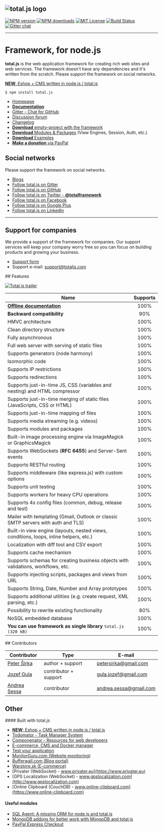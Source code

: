 ![total.js logo](https://www.totaljs.com/img/logo-github.png)
---
[![NPM version][npm-version-image]][npm-url] [![NPM downloads][npm-downloads-image]][npm-url] [![MIT License][license-image]][license-url] [![Build Status][travis-image]][travis-url] [![Gitter chat](https://badges.gitter.im/totaljs/framework.png)](https://gitter.im/totaljs/framework)

---
Framework, for node.js
======================

__total.js__ is the web application framework for creating rich web sites and web services. The framework doesn't have any dependencies and it's written from the scratch. Please support the framework on social networks.

[__NEW__: Eshop + CMS written in node.js / total.js](http://www.totaljs.com/eshop)

```
$ npm install total.js
```

- [Homepage](http://www.totaljs.com)
- [__Documentation__](http://docs.totaljs.com)
- [Gitter - Chat for GitHub](https://gitter.im/totaljs/framework)
- [Discussion forum](https://groups.google.com/forum/#!forum/totaljs)
- [Changelog](https://github.com/totaljs/framework/blob/master/changes.txt)
- [__Download__ empty-project with the framework](https://github.com/totaljs/framework/releases)
- [__Download__ Modules & Packages](https://github.com/totaljs/modules) (View Engines, Session, Auth, etc.)
- [__Download__ Examples](https://github.com/totaljs/examples)
- [__Make a donation__ via PayPal](http://www.totaljs.com/#make-a-donation)

## Social networks

Please support the framework on social networks.

- [Blogs](https://bufferwall.com/blogs/?tag=total.js)
- [Follow total.js on Gitter](https://gitter.im/totaljs/framework)
- [Follow total.js on GitHub](https://github.com/totaljs/framework)
- [Follow total.js on Twitter - __@totalframework__](https://twitter.com/totalframework)
- [Follow total.js on Facebook](https://www.facebook.com/totaljs.web.framework)
- [Follow total.js on Google Plus](https://plus.google.com/u/0/113175077493180148081/posts)
- [Follow total.js on LinkedIn](https://www.linkedin.com/groups/totaljs-8109884)

---

## Support for companies

We provide a support of the framework for companies. Our support services will keep your company worry free so you can focus on building products and growing your business.

- [Support form](http://www.totaljs.com/support/)
- Support e-mail: <support@totaljs.com>

## Features

[![Total.js trailer](https://www.totaljs.com/img/github-video.png)](https://vimeo.com/134131056)

| Name | Supports |
|------|:--------:|
| [__Offline documentation__](http://docs.totaljs.com) | 100% |
| __Backward compatibility__ | 90% |
| HMVC architecture | 100% |
| Clean directory structure | 100% |
| Fully asynchronous | 100% |
| Full web server with serving of static files | 100% |
| Supports generators (node harmony) | 100% |
| Isomorphic code | 100% |
| Supports IP restrictions | 100% |
| Supports redirections | 100% |
| Supports just-in-time JS, CSS (variables and nesting) and HTML compressor | 100% |
| Supports just-in-time merging of static files (JavaScripts, CSS or HTML) | 100% |
| Supports just-in-time mapping of files | 100% |
| Supports media streaming (e.g. videos) | 100% |
| Supports modules and packages | 100% |
| Built-in image processing engine via ImageMagick or GraphicsMagick | 100% |
| Supports WebSockets (__RFC 6455__) and Server-Sent events | 100% |
| Supports RESTful routing | 100% |
| Supports middleware (like express.js) with custom options | 100% |
| Supports unit testing | 100% |
| Supports workers for heavy CPU operations | 100% |
| Supports 4x config files (common, debug, release and test) | 100% |
| Mailer with templating (Gmail, Outlook or classic SMTP servers with auth and TLS) | 100% |
| Built-in view engine (layouts, nested views, conditions, loops, inline helpers, etc.) | 100% |
| Localization with diff tool and CSV export | 100% |
| Supports cache mechanism | 100% |
| Supports schemas for creating business objects with validations, workflows, etc. | 100% |
| Supports injecting scripts, packages and views from URL | 100% |
| Supports String, Date, Number and Array prototypes | 100% |
| Supports additional utilities (e.g. create request, XML parsing, etc.) | 100% |
| Possibility to rewrite existing functionality | 80% |
| NoSQL embedded database | 100% |
| __You can use framework as single library__ `total.js (320 kB)` | 100% |

## Contributors

| Contributor | Type | E-mail |
|-------------|------|--------|
| [Peter Širka](https://www.petersirka.eu) | author + support | <petersirka@gmail.com> |
| [Jozef Gula](https://github.com/JozefGula) | contributor + support | <gula.jozef@gmail.com> |
| [Andrea Sessa](https://github.com/asessa) | contributor | <andrea.sessa@gmail.com> |

## Other

#### Built with total.js

- [__NEW__: Eshop + CMS written in node.js / total.js](http://www.totaljs.com/eshop)
- [Todomator - Task Manager System](http://www.todomator.com)
- [Componenator - Resources for web developers](http://www.componentator.com)
- [E-commerce, CMS and Docker manager](http://nowitssimple.com/)
- [Test your application](http://www.testerleader.com/)
- [MonitorGuru.com (Website monitoring)](https://www.monitorguru.com)
- [Bufferwall.com (Blog portal)](https://bufferwall.com)
- [Warstore.sk (E-commerce)](https://www.warstore.sk)
- [Privater (WebSocket) - www.privater.eu](https://www.privater.eu)
- [GPS Localization (WebSocket) - www.gpslocalization.com](http://www.gpslocalization.com)
- [Online Clipboard (CouchDB) - www.online-clipboard.com](https://www.online-clipboard.com)

#### Useful modules

- [SQL Agent: A missing ORM for node.js and total.js](https://github.com/petersirka/node-sqlagent)
- [MongoDB addons for better work with MongoDB and total.js](https://github.com/petersirka/mongodb-addons)
- [PayPal Express Checkout](https://github.com/petersirka/node-paypal-express-checkout)

[license-image]: https://img.shields.io/badge/license-MIT-blue.svg?style=flat
[license-url]: license.txt

[npm-url]: https://npmjs.org/package/total.js
[npm-version-image]: https://img.shields.io/npm/v/total.js.svg?style=flat
[npm-downloads-image]: https://img.shields.io/npm/dm/total.js.svg?style=flat

[travis-url]: https://travis-ci.org/totaljs/framework
[travis-image]: https://img.shields.io/travis/totaljs/framework.svg?style=flat
